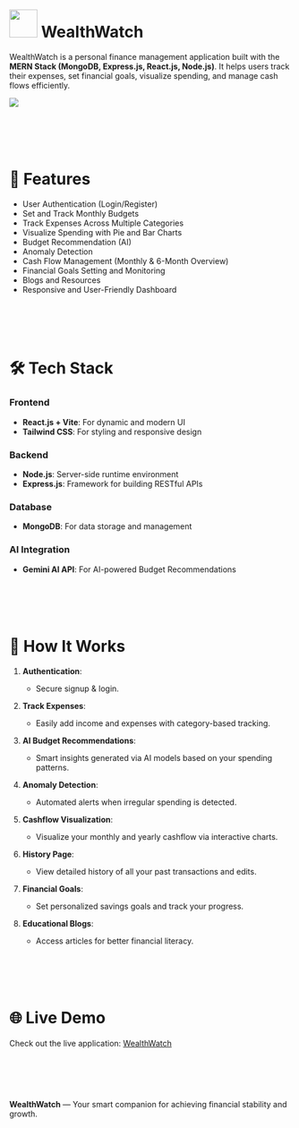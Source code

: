 # <img src="https://drive.google.com/uc?id=1U_4l-xlKpyb8f5fAVjss2Bupxrjn7A9w" width="50px" /> WealthWatch

WealthWatch is a personal finance management application built with the **MERN Stack (MongoDB, Express.js, React.js, Node.js)**. It helps users track their expenses, set financial goals, visualize spending, and manage cash flows efficiently.

<img src="https://drive.google.com/uc?id=1cLirzqBP5Kzdev34R2qrmR6c9I2IezzK"/>

# &nbsp;


# 📌 Features
- User Authentication (Login/Register)
- Set and Track Monthly Budgets
- Track Expenses Across Multiple Categories
- Visualize Spending with Pie and Bar Charts
- Budget Recommendation (AI)
- Anomaly Detection
- Cash Flow Management (Monthly & 6-Month Overview)
- Financial Goals Setting and Monitoring
- Blogs and Resources
- Responsive and User-Friendly Dashboard


# &nbsp;


# 🛠️ Tech Stack

### Frontend
- **React.js + Vite**: For dynamic and modern UI
- **Tailwind CSS**: For styling and responsive design

### Backend
- **Node.js**: Server-side runtime environment
- **Express.js**: Framework for building RESTful APIs

### Database
- **MongoDB**: For data storage and management

### AI Integration
- **Gemini AI API**: For AI-powered Budget Recommendations 


# &nbsp;


# 📖 How It Works

1. **Authentication**:
    - Secure signup & login.
    
2. **Track Expenses**:
   - Easily add income and expenses with category-based tracking.
     
3. **AI Budget Recommendations**:
   - Smart insights generated via AI models based on your spending patterns.
   
4. **Anomaly Detection**:
   - Automated alerts when irregular spending is detected.
   
5. **Cashflow Visualization**:
    - Visualize your monthly and yearly cashflow via interactive charts.
     
6. **History Page**:
   - View detailed history of all your past transactions and edits.
     
7. **Financial Goals**:
   - Set personalized savings goals and track your progress.
     
8. **Educational Blogs**:
   - Access articles for better financial literacy.


# &nbsp;


# 🌐 Live Demo
Check out the live application: [WealthWatch](https://wealth-watch-sandy.vercel.app/)


# &nbsp;


**WealthWatch** — Your smart companion for achieving financial stability and growth.
